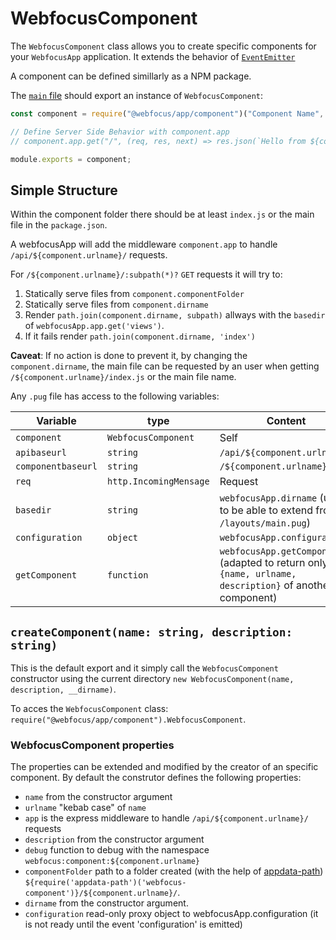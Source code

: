 # WebfocusComponent

The `WebfocusComponent` class allows you to create specific components for your `WebfocusApp` application.
It extends the behavior of [`EventEmitter`](https://nodejs.org/api/events.html#events_class_eventemitter)

A component can be defined simillarly as a NPM package. 

The [`main` file](https://docs.npmjs.com/cli/v7/configuring-npm/package-json#main) should export an instance of `WebfocusComponent`:

```javascript
const component = require("@webfocus/app/component")("Component Name", "Component Description");

// Define Server Side Behavior with component.app
// component.app.get("/", (req, res, next) => res.json(`Hello from ${component.name} API`))

module.exports = component;
```

## Simple Structure

Within the component folder there should be at least `index.js` or the main file in the `package.json`.

A webfocusApp will add the middleware `component.app` to handle `/api/${component.urlname}/` requests.

For `/${component.urlname}/:subpath(*)?` `GET` requests it will try to:
 1. Statically serve files from `component.componentFolder`
 2. Statically serve files from `component.dirname`
 3. Render `path.join(component.dirname, subpath)` allways with the `basedir` of `webfocusApp.app.get('views')`.
   1. If it fails render `path.join(component.dirname, 'index')`

**Caveat**: If no action is done to prevent it, by changing the `component.dirname`, the main file can be requested by an user when getting `/${component.urlname}/index.js` or the main file name.

Any `.pug` file has access to the following variables:

Variable | type | Content
--- | --- | ---
`component` | `WebfocusComponent` | Self
`apibaseurl` | `string` | `/api/${component.urlname}/`
`componentbaseurl` | `string` | `/${component.urlname}/`
`req` | `http.IncomingMensage` | Request
`basedir` | `string` | `webfocusApp.dirname` (used to be able to extend from `/layouts/main.pug`)
`configuration` | `object` | `webfocusApp.configuration`
`getComponent` | `function` | `webfocusApp.getComponent` (adapted to return only `{name, urlname, description}` of another component)

## `createComponent(name: string, description: string)`

This is the default export and it simply call the `WebfocusComponent` constructor using the current directory `new WebfocusComponent(name, description, __dirname)`.

To acces the `WebfocusComponent` class:  `require("@webfocus/app/component").WebfocusComponent`.

### WebfocusComponent properties

The properties can be extended and modified by the creator of an specific component. By default the construtor defines the following properties:

 - `name` from the constructor argument
 - `urlname` "kebab case" of `name`
 - `app` is the express middleware to handle `/api/${component.urlname}/` requests
 - `description` from the constructor argument
 - `debug` function to debug with the namespace `webfocus:component:${component.urlname}`
 - `componentFolder` path to a folder created (with the help of [appdata-path](https://www.npmjs.com/package/appdata-path)) `${require('appdata-path')('webfocus-component')}/${component.urlname}/`.
 - `dirname` from the constructor argument.
 - `configuration` read-only proxy object to webfocusApp.configuration (it is not ready until the event 'configuration' is emitted)